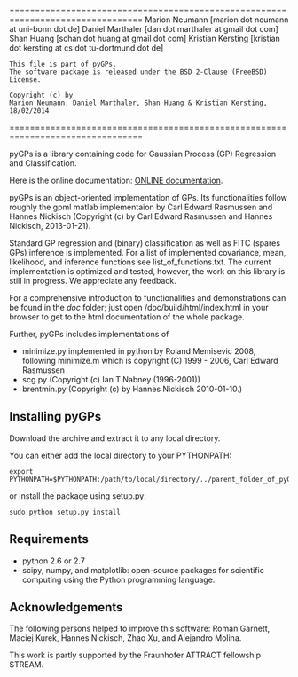 ================================================================================
    Marion Neumann [marion dot neumann at uni-bonn dot de]
    Daniel Marthaler [dan dot marthaler at gmail dot com]
    Shan Huang [schan dot huang at gmail dot com]
    Kristian Kersting [kristian dot kersting at cs dot tu-dortmund dot de]

    This file is part of pyGPs.
    The software package is released under the BSD 2-Clause (FreeBSD) License.

    Copyright (c) by
    Marion Neumann, Daniel Marthaler, Shan Huang & Kristian Kersting, 18/02/2014
================================================================================

pyGPs is a library containing code for Gaussian Process (GP) Regression and Classification.

Here is the online documentation: [ONLINE documentation](http://www-ai.cs.uni-dortmund.de/weblab/static/api_docs/pyGPs/).

pyGPs is an object-oriented implementation of GPs. Its functionalities follow roughly the gpml matlab implementaion by Carl Edward Rasmussen and Hannes Nickisch (Copyright (c) by Carl Edward Rasmussen and Hannes Nickisch, 2013-01-21).

Standard GP regression and (binary) classification as well as FITC (spares GPs) inference is implemented.
For a list of implemented covariance, mean, likelihood, and inference functions see list_of_functions.txt. 
The current implementation is optimized and tested, however, the work on this library is still in progress. We appreciate any feedback.

For a comprehensive introduction to functionalities and demonstrations can be found in the *doc* folder; just open /doc/build/html/index.html in your browser to get to the html documentation of the whole package. 

Further, pyGPs includes implementations of
- minimize.py implemented in python by Roland Memisevic 2008, following minimize.m which is copyright (C) 1999 - 2006, Carl Edward Rasmussen
- scg.py (Copyright (c) Ian T Nabney (1996-2001))
- brentmin.py (Copyright (c) by Hannes Nickisch 2010-01-10.)


Installing pyGPs
------------------
Download the archive and extract it to any local directory.

You can either add the local directory to your PYTHONPATH:

    export PYTHONPATH=$PYTHONPATH:/path/to/local/directory/../parent_folder_of_pyGPs

or install the package using setup.py:

    sudo python setup.py install

Requirements
--------------
- python 2.6 or 2.7
- scipy, numpy, and matplotlib: open-source packages for scientific computing using the Python programming language. 


Acknowledgements
--------------
The following persons helped to improve this software: Roman Garnett, Maciej Kurek, Hannes Nickisch, Zhao Xu, and Alejandro Molina.

This work is partly supported by the Fraunhofer ATTRACT fellowship STREAM.

